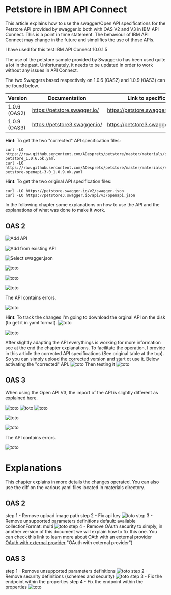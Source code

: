 # Petstore in IBM API Connect
This article explains how to use the swagger/Open API specifications for the  Petstore API provided by swagger.io both with OAS V2 and V3 in IBM API Connect.
This is a point in time statement. The behaviour of IBM API Connect may change in the future and simplifies the use of those APIs.

I have used for this test IBM API Connect 10.0.1.5

The use of the petstore sample provided by Swagger.io has been used quite a lot in the past. 
Unfortunately, it needs to be updated in order to work without any issues in API Connect.

The two Swaggers based respectively on 1.0.6 (OAS2) and 1.0.9 (OAS3) can be found below.

| Version      | Documentation                 | Link to specification document                   | Corrected                                                           |
|--------------|-------------------------------|--------------------------------------------------|---------------------------------------------------------------------|
| 1.0.6 (OAS2) | https://petstore.swagger.io/  | https://petstore.swagger.io/v2/swagger.json      | [apic oas2](./materials/swagger-petstore_1.0.6.ok.yaml)             |
| 1.0.9 (OAS3) | https://petstore3.swagger.io/ | https://petstore3.swagger.io/api/v3/openapi.json | [apic oas3](./materials/swagger-petstore-openapi-3-0_1.0.9.ok.yaml) |

**Hint**: To get the two "corrected" API specification files:
```
curl -LO https://raw.githubusercontent.com/ADesprets/petstore/master/materials/swagger-petstore_1.0.6.ok.yaml
curl -LO https://raw.githubusercontent.com/ADesprets/petstore/master/materials/swagger-petstore-openapi-3-0_1.0.9.ok.yaml
```

**Hint**: To get the two original API specification files:
```
curl -LO https://petstore.swagger.io/v2/swagger.json
curl -LO https://petstore3.swagger.io/api/v3/openapi.json
```

In the following chapter some explanations on how to use the API and the explanations of what was done to make it work.

## OAS 2
![Add API](./images/oas2-addapi.png "Add API")

![Add from existing API](./images/oas2-addfromexisting.png "Add from existing API")

![Select swagger.json](./images/oas2-select-swagger-json.png "Select swagger.json")

![toto](./images/oas2-add-api-swagger.details.png "toto")

![toto](./images/oas2-add-api-activate-api.png "toto")

![toto](./images/oas2-add-api-end.png "toto")

The API contains errors.

![toto](./images/oas2-api-errors.png "toto")

**Hint**: To track the changes I'm going to download the orginal API on the disk (to get it in yaml format).
![toto](./images/oas2-swagger-ori-download.png "toto")

![toto](./images/swagger-ori-download-location.png "toto")

After slightly adapting the API everythings is working for more information see at the end the chapter explanations.
To facilitate the operation, I provide in this article the corrected API specifications (See original table at the top). So you can simply upload the corrected version and start ot use it.
Below activating the "corrected" API.
![toto](./images/swagger-activate.png "toto")
Then testing it
![toto](./images/swagger-test-tab.png "toto")

## OAS 3
When using the Open API V3, the import of the API is slightly different as explained here.

![toto](./images/oas3-addapi.png "toto")
![toto](./images/oas3-select-openapi-json.png "toto")
![toto](./images/oas3-addapi-edit.png "toto")

![toto](./images/oas3-addapi-activate.png "toto")

![toto](./images/oas3-addapi-add.png "toto")

The API contains errors.

![toto](./images/oas3-errors-ori.png "toto")

# Explanations
This chapter explains in more details the changes operated. You can also use the diff on the various yaml files located in materials directory.

## OAS 2
step 1 - Remove upload image path
step 2 - Fix api key
![toto](./images/oas2-swagger-apikey-error.png "toto")
step 3 - Remove unsupported parameters definitions
            default: available
          collectionFormat: multi
![toto](./images/oas2-swagger-param-error-step3.png "toto")
step 4 - Remove OAuth security to simply, in another version of this document we will explain how to fix this one. You can check this link to learn more about OAth with an external provider [OAuth with external provider](https://github.com/ADesprets/bluemix-labs/blob/master/Lab%20API%20-%20Manage%20your%20APIs%20with%20API%20Connect/README-V10.md#protecting-an-api-with-oauth---external-provider) "OAuth with external provider")

## OAS 3
step 1 - Remove unsupported parameters definitions
![toto](./images/oas3-remove-unsupported-param-values.png "toto")
step 2 - Remove security definitions (schemes and security)
![toto](./images/oas3-remove-security.png "toto")
step 3 - Fix the endpoint within the properties
step 4 - Fix the endpoint within the properties
![toto](./images/oas3-fix-apikey-step4.png "toto")
